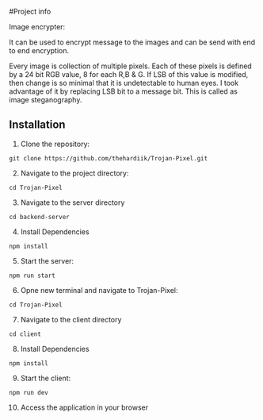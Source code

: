 #Project info

Image encrypter:

It can be used  to encrypt message to the images and can be send with end to end encryption.

Every image is collection of multiple pixels. Each of these pixels is defined by a 24 bit RGB value, 8 for each R,B & G. 
If LSB of this value is modified, then change is so minimal that it is undetectable to human eyes. I took advantage of it by replacing LSB bit to a message bit. This is called as image steganography.

## Installation

1. Clone the repository:

```
git clone https://github.com/thehardiik/Trojan-Pixel.git
```

2. Navigate to the project directory:

```
cd Trojan-Pixel
```

3. Navigate to the server directory

```
cd backend-server
```

4. Install Dependencies

```
npm install
```

5. Start the server:

```
npm run start
```

6. Opne new terminal and navigate to Trojan-Pixel:

```
cd Trojan-Pixel
```

7. Navigate to the client directory

```
cd client
```

8. Install Dependencies

```
npm install
```

9. Start the client:

```
npm run dev
```

10. Access the application in your browser 

